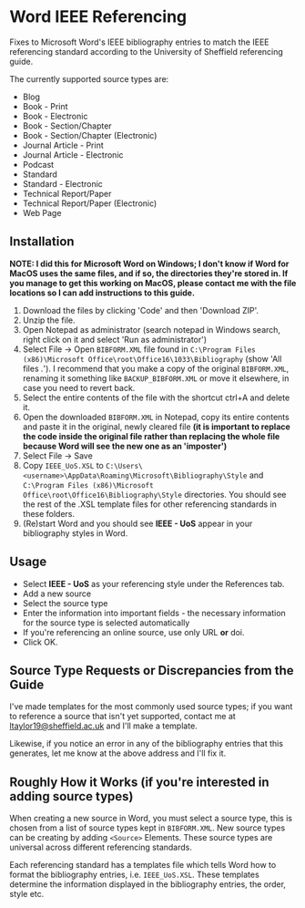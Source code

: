 # Word IEEE Referencing
Fixes to Microsoft Word's IEEE bibliography entries to match the IEEE referencing standard according to the University of Sheffield referencing guide.

The currently supported source types are:

- Blog
- Book - Print
- Book - Electronic
- Book - Section/Chapter
- Book - Section/Chapter (Electronic)
- Journal Article - Print
- Journal Article - Electronic
- Podcast
- Standard 
- Standard - Electronic
- Technical Report/Paper
- Technical Report/Paper (Electronic)
- Web Page

## Installation
**NOTE: I did this for Microsoft Word on Windows; I don't know if Word for MacOS uses the same files, and if so, the directories they're stored in. If you manage to get this working on MacOS, please contact me with the file locations so I can add instructions to this guide.**

1. Download the files by clicking 'Code' and then 'Download ZIP'.
2. Unzip the file.
3. Open Notepad as administrator (search notepad in Windows search, right click on it and select 'Run as administrator')
6. Select File -> Open `BIBFORM.XML` file found in `C:\Program Files (x86)\Microsoft Office\root\Office16\1033\Bibliography` (show 'All files *.*'). I recommend that you make a copy of the original `BIBFORM.XML`, renaming it something like `BACKUP_BIBFORM.XML` or move it elsewhere, in case you need to revert back.
7. Select the entire contents of the file with the shortcut ctrl+A and delete it.
8. Open the downloaded `BIBFORM.XML` in Notepad, copy its entire contents and paste it in the original, newly cleared file **(it is important to replace the code inside the original file rather than replacing the whole file because Word will see the new one as an 'imposter')**
9. Select File -> Save
10. Copy `IEEE_UoS.XSL` to `C:\Users\<username>\AppData\Roaming\Microsoft\Bibliography\Style` and `C:\Program Files (x86)\Microsoft Office\root\Office16\Bibliography\Style` directories. You should see the rest of the .XSL template files for other referencing standards in these folders.
11. (Re)start Word and you should see **IEEE - UoS** appear in your bibliography styles in Word.

## Usage

- Select **IEEE - UoS** as your referencing style under the References tab.
- Add a new source
- Select the source type
- Enter the information into important fields - the necessary information for the source type is selected automatically
- If you're referencing an online source, use only URL **or** doi.
- Click OK.

## Source Type Requests or Discrepancies from the Guide

I've made templates for the most commonly used source types; if you want to reference a source that isn't yet supported, contact me at ltaylor19@sheffield.ac.uk and I'll make a template.

Likewise, if you notice an error in any of the bibliography entries that this generates, let me know at the above address and I'll fix it.

## Roughly How it Works (if you're interested in adding source types)
When creating a new source in Word, you must select a source type, this is chosen from a list of source types kept in `BIBFORM.XML`. New source types can be creating by adding `<Source>` Elements. These source types are universal across different referencing standards.

Each referencing standard has a templates file which tells Word how to format the bibliography entries, i.e. `IEEE_UoS.XSL`. These templates determine the information displayed in the bibliography entries, the order, style etc.

